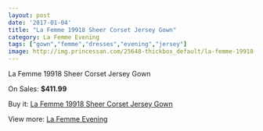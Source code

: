 ```yaml
---
layout: post
date: '2017-01-04'
title: "La Femme 19918 Sheer Corset Jersey Gown"
category: La Femme Evening
tags: ["gown","femme","dresses","evening","jersey"]
image: http://img.princessan.com/25648-thickbox_default/la-femme-19918-sheer-corset-jersey-gown.jpg
---
```

La Femme 19918 Sheer Corset Jersey Gown

On Sales: **$411.99**
<a href="https://www.princessan.com/en/la-femme-evening/11712-la-femme-19918-sheer-corset-jersey-gown.html"><amp-img layout="responsive" width="600" height="600" src="//img.princessan.com/25648-thickbox_default/la-femme-19918-sheer-corset-jersey-gown.jpg" alt="La Femme 19918 Sheer Corset Jersey Gown 0" /></a>

Buy it: [La Femme 19918 Sheer Corset Jersey Gown](https://www.princessan.com/en/la-femme-evening/11712-la-femme-19918-sheer-corset-jersey-gown.html "La Femme 19918 Sheer Corset Jersey Gown")

View more: [La Femme Evening](https://www.princessan.com/en/29-la-femme-evening "La Femme Evening")